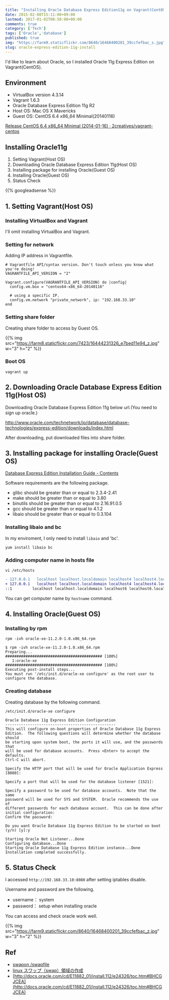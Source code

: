 ```yaml
---
title: "Installing Oracle Database Express Edition11g on Vagrant(CentOS 6.4)"
date: 2015-02-08T15:11:00+09:00
lastmod: 2017-01-02T08:58:00+09:00
comments: true
category: ['Tech']
tags: ['Oracle','database']
published: true
img: "https://farm9.staticflickr.com/8640/16468400201_39ccfefbac_s.jpg"
slug: oracle-express-edition-11g-install
---
```


I'd like to learn about Oracle, so I installed Oracle 11g Express Edition on Vagrant(CentOS).

## Environment

- VirtualBox version 4.3.14
- Vagrant 1.6.3
- Oracle Database Express Edition 11g R2
- Host OS: Mac OS X Mavericks
- Guest OS: CentOS 6.4 x86_64 Minimal(20140116)

[Release CentOS 6.4 x86_64 Minimal (2014-01-16) · 2creatives/vagrant-centos](https://github.com/2creatives/vagrant-centos/releases/tag/v6.4.2)


## Installing Oracle11g

1. Setting Vagrant(Host OS)
2. Downloading Oracle Database Express Edition 11g(Host OS)
3. Installing package for installing Oracle(Guest OS)
4. Installing Oracle(Guest OS)
5. Status Check

{{% googleadsense %}}

## 1. Setting Vagrant(Host OS)

### Installing VirtualBox and Vagrant

I'll omit installing VirtualBox and Vagrant.

### Setting for network

Adding IP address in Vagrantfile.

```
# Vagrantfile API/syntax version. Don't touch unless you know what you're doing!
VAGRANTFILE_API_VERSION = "2"

Vagrant.configure(VAGRANTFILE_API_VERSION) do |config|
  config.vm.box = "centos64-x86_64-20140116"

  # using a specific IP.
  config.vm.network "private_network", ip: "192.168.33.10"
end

```

### Setting share folder

Creating share folder to access by Guest OS.

{{% img src="https://farm8.staticflickr.com/7423/16444231326_e7bed11e94_z.jpg" w="3" h="2" %}}

### Boot OS

```
vagrant up
```


## 2. Downloading Oracle Database Express Edition 11g(Host OS)

Downloading Oracle Database Express Edition 11g below url.(You need to sign up oracle.)

http://www.oracle.com/technetwork/jp/database/database-technologies/express-edition/downloads/index.html

After downloading, put downloaded files into share folder.


## 3. Installing package for installing Oracle(Guest OS)


[Database Express Edition Installation Guide \- Contents](http://docs.oracle.com/cd/E17781_01/install.112/e18802/toc.htm#XEINL102)

Software requirements are the following package.

- glibc should be greater than or equal to 2.3.4-2.41
- make should be greater than or equal to 3.80
- binutils should be greater than or equal to 2.16.91.0.5
- gcc should be greater than or equal to 4.1.2
- libaio should be greater than or equal to 0.3.104


### Installing libaio and bc

In my enviroment, I only need to install `libaio` and 'bc'.

```
yum install libaio bc
```


### Adding computer name in hosts file

```
vi /etc/hosts
```

```diff
- 127.0.0.1   localhost localhost.localdomain localhost4 localhost4.localdomain4
+ 127.0.0.1   localhost localhost.localdomain localhost4 localhost4.localdomain4 vagrant-centos64.vagrantup.com
::1         localhost localhost.localdomain localhost6 localhost6.localdomain6
```

You can get computer name by `hostname` command.


## 4. Installing Oracle(Guest OS)

### Installing by rpm

```
rpm -ivh oracle-xe-11.2.0-1.0.x86_64.rpm
```

```
$ rpm -ivh oracle-xe-11.2.0-1.0.x86_64.rpm
Preparing...                ########################################### [100%]
   1:oracle-xe              ########################################### [100%]
Executing post-install steps...
You must run '/etc/init.d/oracle-xe configure' as the root user to configure the database.
```

### Creating database

Creating database by the following command.

```
/etc/init.d/oracle-xe configure
```


```
Oracle Database 11g Express Edition Configuration
-------------------------------------------------
This will configure on-boot properties of Oracle Database 11g Express
Edition.  The following questions will determine whether the database should
be starting upon system boot, the ports it will use, and the passwords that
will be used for database accounts.  Press <Enter> to accept the defaults.
Ctrl-C will abort.

Specify the HTTP port that will be used for Oracle Application Express [8080]:

Specify a port that will be used for the database listener [1521]:

Specify a password to be used for database accounts.  Note that the same
password will be used for SYS and SYSTEM.  Oracle recommends the use of
different passwords for each database account.  This can be done after
initial configuration:
Confirm the password:

Do you want Oracle Database 11g Express Edition to be started on boot (y/n) [y]:y

Starting Oracle Net Listener...Done
Configuring database...Done
Starting Oracle Database 11g Express Edition instance...Done
Installation completed successfully.
```



## 5. Status Check

I accessed `http://192.168.33.10:8080` after setting iptables disable.

Username and password are the following.

- username： system
- password： setup when installing oracle

You can access and check oracle work well.

{{% img src="https://farm9.staticflickr.com/8640/16468400201_39ccfefbac_z.jpg" w="3" h="2" %}}

## Ref
- [ swapon /swapfile](https://gist.github.com/koudaiii/0ed6a8558aa297af463e)
- [linux スワップ（swap）領域の作成](http://kazmax.zpp.jp/linux_beginner/mkswap.html)
- [http://docs.oracle.com/cd/E11882_01/install.112/e24326/toc.htm#BHCGJCEA](http://docs.oracle.com/cd/E11882_01/install.112/e24326/toc.htm#BHCGJCEA)
